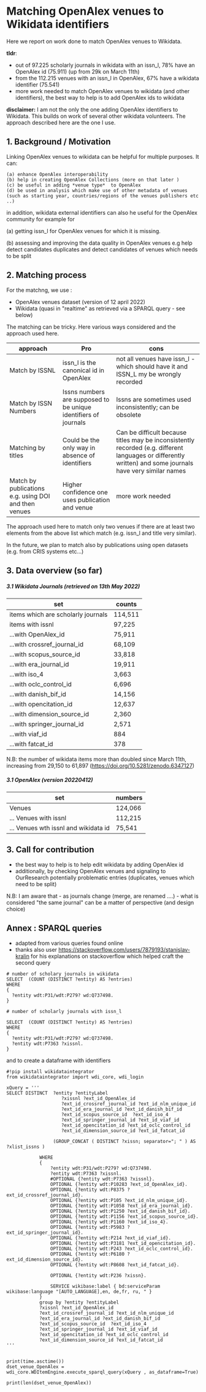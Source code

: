# Matching OpenAlex venues to Wikidata identifiers


Here we report on work done to match OpenAlex venues to Wikidata.

**tldr**:

- out of 97.225 scholarly journals in wikidata with an issn_l, 78% have an OpenAlex id (75.911) (up from 29k on March 11th)
- from the 112.215 venues with an issn_l in OpenAlex, 67% have a wikidata identifier (75.541)
- more work needed to match OpenAlex venues to wikidata (and other identifiers), the best way to help is to add OpenAlex ids to wikidata

**disclaimer:**
I am not the only the one adding OpenAlex identifiers to Wikidata. This builds on work of several other wikidata volunteers. The approach described here are the one I use.


## 1. Background / Motivation


Linking OpenAlex venues to wikidata can be helpful for multiple purposes. It can:

    (a) enhance OpenAlex interoperability
    (b) help in creating OpenAlex Collections (more on that later )
    (c) be useful in adding *venue type*  to OpenAlex
    (d) be used in analysis which make use of other metadata of venues (such as starting year, countries/regions of the venues publishers etc ..)

in addition, wikidata external identifiers can also he useful for the OpenAlex community for example
for

 (a) getting issn_l for OpenAlex venues for which it is missing.

 (b) assessing and improving the data quality in OpenAlex venues e.g help detect candidates duplicates and detect candidates of venues which needs to be split


## 2. Matching process

For the matchng, we use :

- OpenAlex venues dataset (version of 12 april 2022)
- Wikidata (quasi in "realtime" as retrieved via a SPARQL query - see below)

The matching can be tricky. Here various ways considered and the approach used here.

|approach | Pro | cons   |
|---------|-----|--------|
|Match by ISSNL | issn_l is the canonical id in OpenAlex | not all venues have issn_l - which should have it and ISSN_L my be wrongly recorded |  
|Match by ISSN Numbers | Issns numbers are supposed to be unique identifiers of journals | Issns are sometimes used inconsistently; can be obsolete |
|Matching by titles | Could be the only way in absence of identifiers | Can be difficult because titles may be inconsistently recorded (e.g. different languages or differently written) and some journals have very similar names  |
|Match by publications e.g. using DOI and then venues | Higher confidence one uses publication and venue | more work needed |

The approach used here to match only two venues if there are at least two elements from the above list which match (e.g. issn_l and title very similar).

In the future, we plan to match also by publications using open datasets (e.g. from CRIS systems etc...)


## 3. Data overview (so far)

##### 3.1 Wikidata Journals  (retrieved on 13th May 2022)


| set                              | counts     |
| ----------------------------     | ------------ |
|items which are scholarly journals	| 114,511 |
|items with issnl	| 97,225 |
|...with OpenAlex_id	| 75,911 |
|...with crossref_journal_id	| 68,109 |
|...with scopus_source_id|	33,818|
|...with era_journal_id	| 19,911|
|...with iso_4|	3,663|
|...with oclc_control_id|	6,696|
|...with danish_bif_id|	14,156|
|...with opencitation_id	|12,637|
|...with dimension_source_id|	2,360|
|...with springer_journal_id|	2,571|
|...with viaf_id|	884|
|...with fatcat_id|	378|

N.B:
the number of wikidata items more than doubled since March 11th, increasing from 29,150 to 61,897
(https://doi.org/10.5281/zenodo.6347127)




##### 3.1 OpenAlex (version 20220412)


| set                              | numbers |
| ----------------------------     | ------------- |
|Venues	|  124,066 |
|... Venues with issnl	| 112,215 |
|... Venues wth issnl and wikidata id	| 75,541|




## 3. Call for contribution

- the best way to help is to help edit wikidata by adding OpenAlex id
- additionally, by checking OpenAlex venues and signaling to OurResearch potentially problematic entries (duplicates, venues which need to be split)

N.B: I am aware that - as journals change (merge, are renamed ....) - what is considered "the same journal" can be a matter of perspective (and design choice)


## Annex : SPARQL queries

- adapted from various queries found online
- thanks also user https://stackoverflow.com/users/7879193/stanislav-kralin for his explanations on stackoverflow which helped craft the second query


```
# number of scholary journals in wikidata
SELECT  (COUNT (DISTINCT ?entity) AS ?entries)
WHERE
{
  ?entity wdt:P31/wdt:P279? wd:Q737498.
}

# number of scholarly journals with issn_l

SELECT  (COUNT (DISTINCT ?entity) AS ?entries)
WHERE
{
  ?entity wdt:P31/wdt:P279? wd:Q737498.
  ?entity wdt:P7363 ?xissnl.
}
```
and to create a  dataframe with identifiers

```
#!pip install wikidataintegrator
from wikidataintegrator import wdi_core, wdi_login

xQuery = '''
SELECT DISTINCT  ?entity ?entityLabel
                    ?xissnl ?ext_id_OpenAlex_id
                    ?ext_id_crossref_journal_id ?ext_id_nlm_unique_id
                    ?ext_id_era_journal_id ?ext_id_danish_bif_id
                    ?ext_id_scopus_source_id  ?ext_id_iso_4
                    ?ext_id_springer_journal_id ?ext_id_viaf_id         
                    ?ext_id_opencitation_id ?ext_id_oclc_control_id
                    ?ext_id_dimension_source_id ?ext_id_fatcat_id

                 (GROUP_CONCAT ( DISTINCT ?xissn; separator="; " ) AS ?xlist_issns )

            WHERE
            {
                ?entity wdt:P31/wdt:P279? wd:Q737498.
                ?entity wdt:P7363 ?xissnl.
                #OPTIONAL {?entity wdt:P7363 ?xissnl}.                
                OPTIONAL {?entity wdt:P10283 ?ext_id_OpenAlex_id}.
                OPTIONAL {?entity wdt:P8375 ?ext_id_crossref_journal_id}.
                OPTIONAL {?entity wdt:P105 ?ext_id_nlm_unique_id}.
                OPTIONAL {?entity wdt:P1058 ?ext_id_era_journal_id}.
                OPTIONAL {?entity wdt:P1250 ?ext_id_danish_bif_id}.
                OPTIONAL {?entity wdt:P1156 ?ext_id_scopus_source_id}.
                OPTIONAL {?entity wdt:P1160 ?ext_id_iso_4}.
                OPTIONAL {?entity wdt:P5983 ?ext_id_springer_journal_id}.         
                OPTIONAL {?entity wdt:P214 ?ext_id_viaf_id}.         
                OPTIONAL {?entity wdt:P3181 ?ext_id_opencitation_id}.
                OPTIONAL {?entity wdt:P243 ?ext_id_oclc_control_id}.
                OPTIONAL {?entity wdt:P6180 ?ext_id_dimension_source_id}.
                OPTIONAL {?entity wdt:P8608 ?ext_id_fatcat_id}.

                OPTIONAL {?entity wdt:P236 ?xissn}.            

                SERVICE wikibase:label { bd:serviceParam wikibase:language "[AUTO_LANGUAGE],en, de,fr, ru, " }
            }
            group by ?entity ?entityLabel
            ?xissnl ?ext_id_OpenAlex_id
            ?ext_id_crossref_journal_id ?ext_id_nlm_unique_id
            ?ext_id_era_journal_id ?ext_id_danish_bif_id
            ?ext_id_scopus_source_id  ?ext_id_iso_4
            ?ext_id_springer_journal_id ?ext_id_viaf_id         
            ?ext_id_opencitation_id ?ext_id_oclc_control_id
            ?ext_id_dimension_source_id ?ext_id_fatcat_id
'''


print(time.asctime())
dset_venue_OpenAlex = wdi_core.WDItemEngine.execute_sparql_query(xQuery , as_dataframe=True)

print(len(dset_venue_OpenAlex))



```
